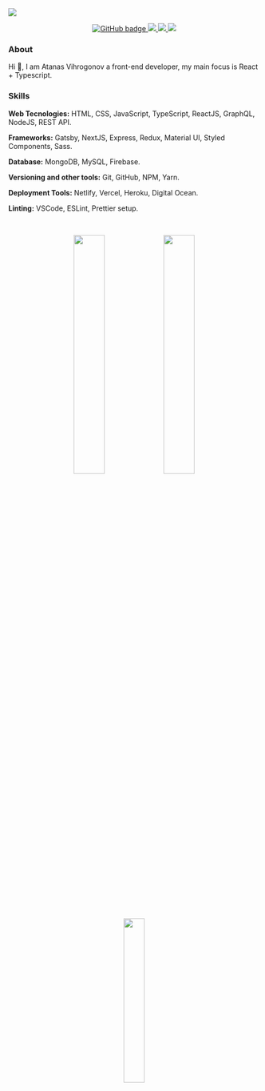 <img src="https://visitor-badge.glitch.me/badge?page_id=AtanasVihrogonov" />


<p align="center">
  
  <a href="https://github.com/AtanasVihrogonov">
    <img src="https://img.shields.io/github/followers/AtanasVihrogonov?label=Followers&logo=GitHub&style=for-the-badge" alt="GitHub badge" />
  </a>
  <a href="https://twitter.com/TheAV_001">
    <img src="https://img.shields.io/twitter/follow/TheAV_001?label=Twitter&logo=twitter&style=for-the-badge" />
  </a>
  <a href="https://www.linkedin.com/in/atanasvihrogonov">
    <img src="https://img.shields.io/website?color=blue&label=Linkedin&style=for-the-badge&up_message=over%20500&url=https%3A%2F%2Fimg.shields.io%2Fwebsite%3Fcolor%3Dblue%26down_color%3Dred%26logoColor%3Dred%26style%3Dfor-the-badge%26up_color%3Dred%26up_message%3DAtanas%2520Vihroognov%26url%3Dhttps%253A%252F%252Fwww.linkedin.com" /> 
  </a>
  <a href="https://avihrogonov.co.uk">
    <img src="https://img.shields.io/website?color=blue&down_color=red&logoColor=red&style=for-the-badge&up_color=red&up_message=%20AVihroognov&url=https%3A%2F%2Fwww.linkedin.com" />
  </a>
</p>

### About
Hi 👋, I am Atanas Vihrogonov a front-end developer, my main focus is React + Typescript.

### Skills
  <strong>Web Tecnologies:</strong> HTML, CSS, JavaScript, TypeScript, ReactJS, GraphQL, NodeJS, REST API.
  
  <strong>Frameworks:</strong> Gatsby, NextJS, Express, Redux, Material UI, Styled Components, Sass.
  
  <strong>Database:</strong> MongoDB, MySQL, Firebase.
  
  <strong>Versioning and other tools:</strong> Git, GitHub, NPM, Yarn.
  
  <strong>Deployment Tools:</strong> Netlify, Vercel, Heroku, Digital Ocean.
  
  <strong>Linting:</strong> VSCode, ESLint, Prettier setup.
  
<br>

<p align="center">
   <img width="35%" src="https://github-readme-stats.vercel.app/api?username=atanasvihrogonov&show_icons=true&theme=tokyonight" />
   <img width="35%" src="https://github-readme-streak-stats.herokuapp.com/?user=atanasvihrogonov&theme=tokyonight" />
   <img width="29%" src="https://github-readme-stats.vercel.app/api/top-langs/?username=AtanasVihrogonov&layout=compact&&theme=tokyonight" /> 
 </p>







 







